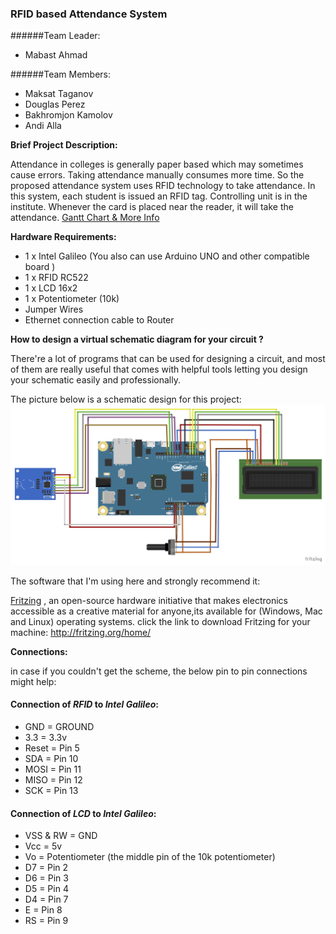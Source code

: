 ### RFID based Attendance System

######Team Leader:
  * Mabast Ahmad

######Team Members: 
  * Maksat Taganov
  * Douglas Perez 
  * Bakhromjon Kamolov
  * Andi Alla


**Brief Project Description:**

Attendance in colleges is generally paper based which may sometimes cause errors.
Taking attendance manually consumes more time. So the proposed attendance system uses RFID technology to take attendance.
In this system, each student is issued an RFID tag.
Controlling unit is in the institute. Whenever the card is placed near the reader, it will take the attendance.
[Gantt Chart & More Info](https://drive.google.com/drive/folders/0B20Hf5-CgbtrcGlmRGsyZ2RJZ1E)

**Hardware Requirements:**

* 1 x Intel Galileo (You also can use Arduino UNO and other compatible board )
* 1 x RFID RC522
* 1 x LCD 16x2
* 1 x Potentiometer (10k)
* Jumper Wires
* Ethernet connection cable to Router


**How to design a virtual schematic diagram for your circuit ?**

There're a lot of programs that can be used for designing a circuit, and most of them are really useful that comes with helpful tools letting you design your schematic easily and professionally.

The picture below is a schematic design for this project:
![Project Scheme](https://github.com/Mabast1/RFID.AS/blob/master/RFID%20SCHEME_bb.png)

The software that I'm using here and strongly recommend it:

[Fritzing](http://fritzing.org/home/) , an open-source hardware initiative that makes electronics accessible as a creative material for anyone,its available for (Windows, Mac and Linux) operating systems.
click the link to download Fritzing for your machine: http://fritzing.org/home/

**Connections:**

   in case if you couldn't get the scheme, the below pin to pin connections might help:   

#### Connection of *RFID* to *Intel Galileo*:
   * GND = GROUND
   * 3.3 = 3.3v
   * Reset = Pin 5
   * SDA = Pin 10
   * MOSI = Pin 11
   * MISO = Pin 12
   * SCK = Pin 13

#### Connection of *LCD* to *Intel Galileo*:
   * VSS & RW = GND
   * Vcc = 5v
   * Vo = Potentiometer (the middle pin of the 10k potentiometer)
   * D7 = Pin 2
   * D6 = Pin 3
   * D5 = Pin 4
   * D4 = Pin 7
   * E = Pin 8
   * RS = Pin 9



